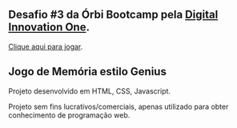 ## Desafio #3 da Órbi Bootcamp pela [Digital Innovation One](https://digitalinnovation.one/).

[Clique aqui para jogar](https://gabrielgmdl.github.io/jogo-de-memoria-estilo-genius-orbi-bootcamp-dio-2022/).

## Jogo de Memória estilo Genius
Projeto desenvolvido em HTML, CSS, Javascript.

Projeto sem fins lucrativos/comerciais, apenas utilizado para obter conhecimento de programação web.